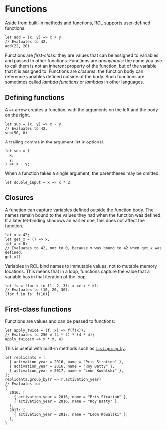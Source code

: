 # Functions

Aside from built-in methods and functions, <abbr>RCL</abbr> supports
user-defined functions.

```rcl
let add = (x, y) => x + y;
// Evaluates to 42.
add(22, 20)
```

Functions are _first-class_: they are values that can be assigned to variables
and passed to other functions. Functions are _anonymous_: the name you use to
call them is not an inherent property of the function, but of the variable that
it is assigned to. Functions are _closures_: the function body can reference
variables defined outside of the body. Such functions are sometimes called
_lambda functions_ or _lambdas_ in other languages.

## Defining functions

A `=>` arrow creates a function, with the arguments on the left and the body
on the right.

```rcl
let sub = (x, y) => x - y;
// Evaluates to 42.
sub(50, 8)
```

A trailing comma in the argument list is optional.

```rcl
let sub = (
  x,
  y,
) => x - y;
```

When a function takes a single argument, the parentheses may be omitted.

```rcl
let double_input = x => x * 2;
```

## Closures

A function can capture variables defined outside the function body. The names
remain bound to the values they had when the function was defined. If a later
let-binding shadows an earlier one, this does not affect the function.

```rcl
let x = 42;
let get_x = () => x;
let x = 0;
// Evaluates to 42, not to 0, because x was bound to 42 when get_x was defined.
get_x()
```

Variables in <abbr>RCL</abbr> bind names to immutable values, not to mutable
memory locations. This means that in a loop, functions capture the value that
a variable has in that iteration of the loop.

```rcl
let fs = [for k in [1, 2, 3]: x => x * k];
// Evaluates to [10, 20, 30].
[for f in fs: f(10)]
```

## First-class functions

Functions are values and can be passed to functions:

```rcl
let apply_twice = (f, x) => f(f(x));
// Evaluates to 256 = (4 * 4) * (4 * 4);
apply_twice(x => x * x, 4)
```

This is useful with built-in methods such as
[`List.group_by`](type_list.md#group_by).

```rcl
let replicants = [
  { activation_year = 2016, name = "Pris Stratton" },
  { activation_year = 2016, name = "Roy Batty" },
  { activation_year = 2017, name = "Leon Kowalski" },
];
replicants.group_by(r => r.activation_year)
// Evaluates to:
{
  2016: [
    { activation_year = 2016, name = "Pris Stratton" },
    { activation_year = 2016, name = "Roy Batty" },
  ],
  2017: [
    { activation_year = 2017, name = "Leon Kowalski" },
  ],
}
```
